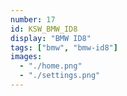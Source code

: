 ```yaml
---
number: 17
id: KSW_BMW_ID8
display: "BMW ID8"
tags: ["bmw", "bmw-id8"]
images:
  - "./home.png"
  - "./settings.png"
---
```

